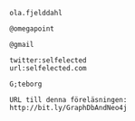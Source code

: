 
	ola.fjelddahl  
	
	@omegapoint  
	
	@gmail  

	twitter:selfelected
	url:selfelected.com
	
	G;teborg
	
	URL till denna föreläsningen:  
	http://bit.ly/GraphDbAndNeo4j   
